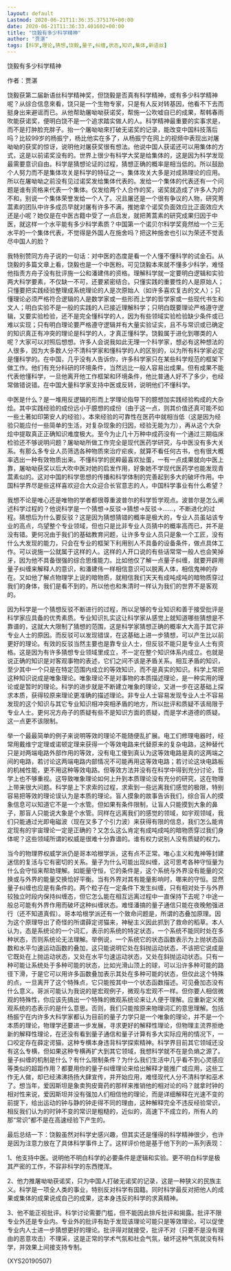 ```yaml
---
layout: default
Lastmod: 2020-06-21T11:36:35.375176+00:00
date: 2020-06-21T11:36:33.401602+00:00
title: "饶毅有多少科学精神"
author: "贾湛"
tags: [科学,理论,猜想,饶毅,量子,纠缠,状态,知识,集体,新语丝]
---
```


饶毅有多少科学精神

作者：贾湛

饶毅获第二届新语丝科学精神奖，但饶毅是否真有科学精神，或有多少科学精神呢？从综合信息來看，饶只是一个生物专家，只是有人反对转基因，他看不下去而挺身出来避谣而已。从他帮助屠呦呦获诺奖，帮施一公吹嘘自已的成果，帮韩春雨吹能获诺奖，便明白饶不是一个追求踏实做人的人。科学精神最重要的实事求是，而不是打肿脸充胖子。抬一个屠呦呦來打破无诺奖的记录，能改变中国科技落后吗？比较99岁的杨振宁，杨比他实在多了，从杨振宁在网上的视频中表现出对屠呦呦的获奖的惊讶，说明他对屠获奖很有想法。他说中国人获诺还可以用集体的方式，这是以前诺奖没有的。世界上很少有科学大奖是给集体的，这是因为科学发现最需要意识自由。科学是猜想论证的过程，猜想正确的概率是相当低的。所以鼓励个人努力而不是集体攻关是科学的特征之一。集体攻关大多是对成熟理论的应用。所以在屠呦呦之前没有见过诺奖发给集体代表的。发给一个集体的代表还有一个问题是谁有资格来代表一个集体。仅发给两个人合作的奖，诺奖就造成了许多人为的不和，别说一个集体荣誉发给一个人了。况且屠还是一个很有争议的人物，研究菁蒿素的团队中许多成员早就对屠有许多不满，推她拿个诺奖负面效应比正面效应大还是小呢？她仅是在中医古籍中受了一点启发，就把菁蒿素的研究成果归因于中医，就这样一个水平能有多少科学素质？中国第一个诺贝尔科学奖竟然给一个三无水平的一个集体代表，不觉得是外国人在施舍吗？把这种施舍也引以为荣还不觉丢尽中国人的脸？

我特别赞同方舟子说的一句话：对中医的态度是看一个人懂不懂科学的试金石。从饶毅的多篇文章上看，饶毅也是一个中医粉。可见饶毅本來就不懂多少科学，难怪他指责方舟子没有批评施一公和潘建伟的资格。理解科学就一定要明白逻辑和实验两大科学要素，不仅缺一不可，还要紧密结合。只懂实践的重要性的人是原始人；只懂要把实践经验整理成系统理论的人是次原始人（如许多喜欢复古的文人）；只懂理论必须严格符合逻辑的人是数学家或一些形而上学的哲学家或一些现代书生和文人；明白实验不是一般的实践的人已接近理解科学；只明白既要理论严格遵守逻辑，又要实验检验，还不是完全懂科学的人，因为有些领域实验检验缺少条件或已难以实现；只有明白理论要严格遵守逻辑并有大量实验证实，且不与常识或已确定的知识真正有冲突的理论是科学的人，才真正懂科学。饶毅属于进化到哪类的人呢？大家可以对照后想想。许多人会说我如此无理一个科学家，想必有这种想法的人很多，因为大多数人分不清科学家和懂科学的人的区别的，以为所有科学家必定是懂科学的。在中国，几乎没有人告诉你，许多科学家只在某些科学规范的框架下做工作。他们有充分科研的环境条件，当然远比一般人容易出成果。但有成果不能代表他懂科学，一旦他离开他工作框架和环境条件，他比普通人好不了多少，也经常做错说错。在中国大量科学家支持中医或反转，说明他们不懂科学。

中医是什么？是一堆用反逻辑的形而上学理论指导下的臆想加实践经验构成的大杂烩。其中实践经验的成份远小于臆想的成份（由于这一点，则其价值还真可能不如一些土著如印第安人的经验）。本來经验的可靠性在医药中就相当低（这是因为经验只能应付一些简单的生活，对复杂现象的归因，经验无能为力），再从这个大杂烩中提取真正正确知识难度极大。至今为止几十万种中成药没有一个通过三期临床检验还不够说明问题？屠呦呦所做工作完全是现代医药学研究，与中医没有多大关系。有那么多专业人员筛选各种物质來治疗疟疾，就算不看任何古书，也有很大概率选出一种有效物质出来。不懂科学的民粹最喜欢扯蛋，一有一点成果就向中医上靠，屠呦呦获奖以后大吹中医对她的启发作用，好象她不学现代医药学也能发现青蒿素似的。这对中国的科学思想的传播和科学体制的完善起到多大的破坏作用。中国科学界尽是些这样喜欢迎合大众迎合长官意志的人，中国科学事业有什么希望？

我想不论是唯心还是唯物的学者都很尊重波普尔的科学哲学观点。波普尔是怎么阐述科学过程的？他说科学是一个猜想→反驳→猜想→反驳→……，不断进化的过程。猜想后为什么要反驳？这是因为猜想猜错的概率是极大的，专业人员虽站该专业的高点，鸟望整个专业领域，但也只是比非专业人员猜中的概率高而已，并不是没有错。更何况由于我们的基础教育问题，让许多专业人员只是象一个工匠，没有什么大发现的能力，只会在专业的框架下利用别人不具备的设备条件，做点具体工作。可以说施一公就属于这样的人。这样的人开口说的有些话常常一般人也会笑掉牙，因为他不具备很强的综合思维能力。比如他仅了解一点量子纠缠，就要开辟用量子纠缠来解释人的意识，和潘建伟一样相信意识可以脱离人体，相信鬼神的存在。又如他了解点物理学上说的暗物质，就相信我们天天有成吨成吨的暗物质穿过我们的身体，我们是看不到的，所以他也和朱清时一样认为我们的世界不是客观的。

因为科学是一个猜想反驳不断进行的过程，所以足够的专业知识和善于接受批评是科学家应具备的优秀素质。专业知识扎实这让科学家从感觉上就知道哪些猜想是不靠谱的，这就大大限制了猜想的范围，这是科学家猜想正确的概率大大高于其它非专业人士的原因。而反驳可以发现错误，在这基础上进一步猜想，可以产生比以前更好的理论。有效的反驳当然主要也是靠专业人士，但反驳不能只是专业人士有资格。这是因为有许多猜想专业领域里成立，不一定在整个知识体系内成立。也就是说正确的知识是对客观事物的表述，它们之间不该是矛盾关系。相互矛盾的知识，至少其中一个只是在特定范围内成立的等效知识，而不是真实的知识。科学上常把这种知识说成是唯象理论。唯象理论不是对事物的本质描述理论，是一种实用的理论或是暂时的理论。科学的进步就是不断建立唯象的理论，又进一步在这基础上探求本质，获得较原来理论更准确的描述理论。非专业人士容易发现专业人士不容易发现的这个知识与其它专业知识相冲突相矛盾的地方，所以批评和质疑不该局限于专业人士。更何况方舟子的质疑有些不是知识方面的质疑，而是学术道德的质疑。这一点更不该限制。

举一个最最简单的例子来说明等效的理论不能随便乱扩展。电工们修理电器时，经常用戴维宁定理或诺顿定理来获得一个等效电路来代替原来的复杂电路，这种替代只是对两端电路外部作用的等效，没有电工傻到真认为这等效电路是真的这两端之间的电路，若讨论这两端电路内部情况不可能再用这等效电路；若讨论这块电路板的机械性能，更不用这种等效电路。但等效方法并没有在科学中得到充分讨论，哲学上也不够重视。这导致唯象理论如何上升到本质理论没有充分的研究，这在物理上带来很大问题。科学是上下求索的过程，求索到一些远离我们感觉的极限，特别容易把等效的理论误认为是本质的理论。盲人摸象的故事告诉我们，综合盲人的摸象信息可以知道它不是一个水管。但如果有条件限制，让盲人只能摸到大象的鼻子，那盲人只能说大象是个水管。同样在远离我们的感觉的领域，如宇观领域，我们只能通过光即电磁波（现在又多了个引力波）来获得有限的信息，我们怎么能肯定现有的宇宙理论一定是正确的？又怎么这么肯定有成吨成吨的暗物质穿过我们身体呢？这些领域所谓的权威是很难十分靠谱的。谁有权力说别人没有质疑的权力。

当今的物理界权威学派仍是哥本哈根学派，这有点不正常。唯心主义和鬼神等封建迷信的复活与它有密切的关系。量子为什么可能出现纠缠，这可思考各种守恒量为什么会守恒来帮助理解。如能量守恒，它的条件是，这个系统与外界没有能量的交换或与外界的能量交换恰好平衡。当有外界对其有能量影响时，哪来的守恒。显然量子纠缠也应是有条件的。两个粒子在一定条件下发生纠缠，只有相对处于与外界较独立时段内保持纠缠态，但它怎么能在相互远离过程中一直保持下去呢？中途一般总可能有外界作用而破坏这种纠缠状态。难怪潘搞的量子通信只能在夜晚勉强进行（还不知道真假）。哥本哈根学派还有一个致命问题是，所谓的态叠加原理。因为这个原理导出了奇怪的所谓薛定谔猫来，神秘主义因此抓到了救命的稻草。本人认为，态是系统论的一个词汇，表示的系统的特定状态，一个系统不能同时处在多种状态，否则系统论无法理解。举例说，一个系统它的状态函数表示为上抛状态函数和水平匀速运动函数的叠加，这只能说明它处在斜抛运动状态，不该把它说成是它既处在上抛运动状态，又处在水平匀速运动状态，又处在斜抛运动状态。只有一种可能让系统处于多种可能的状态，比如光滑山顶上的球，可以沿许多种可能的路径下滑，于是它可以用许多函数叠加表示其处在多种可能的状态，但仅此这个特殊的点，一旦离开了这个特殊点，它只能按其中一个状态函数描述。可见叠加态没有什么意义。哥派可能认为我说的是宏观例子，微观与宏观不一样。但你要人相信微观的特殊性，你应该先搞出一个特殊的微观系统论来让人便于理解。应重新定义微观系统的态表示的是什么意思。否则，我们只能按原来物理词汇的意思理解。包括杨振宁在内许多大科学家都认为目前的量子力学只是一个唯象的理论，并不是一个本质的理论，物理学还要进一步发展，寻求更好的解释性理论，但物理主流界拒绝新的解释性理论，在还没有看到量子通信和量子计算有多大实际应用的情况下，一口咬定存在薛定谔猫，这种专横本身违背科学探索精神。科学界目前其它领域还没有这么专横，但如果这种专横再扩大到其它领域，我想科学就不在是负熵之源了。量子纠缠的机制是什么？有什么限制条件？为什么我们生活中几乎看不到心灵感应等类似的超距作用？都要用你的量子纠缠理论来给出解释才能推广或应用，这些工作无人做，却已经沸沸扬扬大肆宣传，并开始应用，难怪现代人分不清科学和巫术了。想当年，爱因斯坦是象卖狗皮膏药的那样来推销他的相对论的吗？就拿时钟的相对性来说，爱因斯坦并没有强加人们相信他的理论，而是详细解释在光速不变的前提下，给出运动的钟与静的钟走得不同的理由，这种解释完全不违反经验常识，相反我们认为的时钟不变的常识是粗糙的，近似的，高速下不成立的，所有人的那“常识”都不是在高速经验下产生的。

最后总结一下：饶毅虽然对科学史感兴趣，但其实还是懂得的科学精神很少，也许是因为注意力放在了具体科学事件上了。这样评价他是基于他下列的一系列表现：

1、他支持中医。说明他不明白科学的必要条件是逻辑和实验。更不明白科学是极其严密的工作，不容非科学的东西搅浑。

2、他力推屠呦呦获诺奖，只为中国人打破无诺奖的记录，这是一种狭义的民族主义。科学是一项全人类的事业，特别反对科学有国籍。同时科学最反对把他人的成果或集体的成果说成自己的成果，这本身违反的科学的求真精神。

3、他不能正视批评。科学讨论需要门槛，但不能因此排斥批评和揭露。批评不限专业外还是专业内。专业外的批评有助于发现该理论可能只是等效理论，可以促使专业内人士进一步猜想更好的理论。批评得对就接受，批评不对（只要不是没有理由的恶意攻击）不理采，这是正常的学术气氛和社会气氛，破坏这种气氛就没有科学，并效果上间接支持专制。

(XYS20190507)

